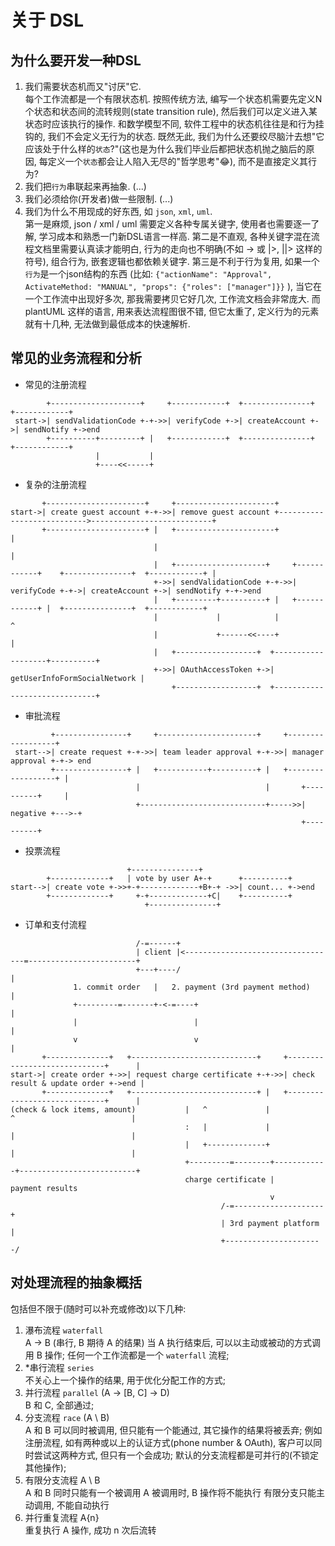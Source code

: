 关于 DSL
===

## 为什么要开发一种DSL
1. 我们需要状态机而又"讨厌"它.  
    每个工作流都是一个有限状态机. 按照传统方法, 编写一个状态机需要先定义N个状态和状态间的流转规则(state transition rule), 然后我们可以定义进入某状态时应该执行的操作. 和数学模型不同, 软件工程中的状态机往往是和行为挂钩的, 我们不会定义无行为的状态. 既然无此, 我们为什么还要绞尽脑汁去想"它应该处于什么样的`状态`?"(这也是为什么我们毕业后都把状态机抛之脑后的原因, 每定义一个`状态`都会让人陷入无尽的"哲学思考"😂), 而不是直接定义其行为?
2. 我们把`行为`串联起来再抽象.
    (...)
3. 我们必须给你(开发者)做一些限制.
    (...)
4. 我们为什么不用现成的好东西, 如 `json`, `xml`, `uml`.  
    第一是麻烦, json / xml / uml 需要定义各种专属关键字, 使用者也需要逐一了解, 学习成本和熟悉一门新DSL语言一样高.
    第二是不直观, 各种关键字混在流程文档里需要认真读才能明白, 行为的走向也不明确(不如 -> 或 |>, ||> 这样的符号), 组合行为, 嵌套逻辑也都依赖关键字.
    第三是不利于行为复用, 如果一个`行为`是一个json结构的东西 (比如: `{"actionName": "Approval", ActivateMethod: "MANUAL", "props": {"roles": ["manager"]}}` ), 当它在一个工作流中出现好多次, 那我需要拷贝它好几次, 工作流文档会非常庞大.
    而 plantUML 这样的语言, 用来表达流程图很不错, 但它太重了, 定义行为的元素就有十几种, 无法做到最低成本的快速解析.

## 常见的业务流程和分析
- 常见的注册流程
```ditaa {cmd=true args=["-E"]}
        +--------------------+     +------------+  +---------------+  +------------+
 start->| sendValidationCode +-+->>| verifyCode +->| createAccount +->| sendNotify +->end
        +----------+---------+ |   +------------+  +---------------+  +------------+
                   |           |
                   +----<<-----+
```
- 复杂的注册流程
```ditaa {cmd=true args=["-E"]}
       +----------------------+     +----------------------+
start->| create guest account +-+->>| remove guest account +--------------------------->---------------------------+
       +----------------------+ |   +----------------------+                                                       |
                                |                                                                                  |
                                |   +--------------------+     +------------+    +---------------+  +------------+ |
                                +->>| sendValidationCode +-+->>| verifyCode +-+->| createAccount +->| sendNotify +-+->end
                                |   +---------+----------+ |   +------------+ |  +---------------+  +------------+
                                |             |            |                  ^
                                |             +------<<----+                  |
                                |   +------------------+  +-------------------+----------+
                                +->>| OAuthAccessToken +->| getUserInfoFormSocialNetwork |
                                    +------------------+  +------------------------------+
```
- 审批流程
```ditaa {cmd=true args=["-E"]}
         +----------------+     +----------------------+     +------------------+  
 start-->| create request +-+->>| team leader approval +-+->>| manager approval +-+-> end
         +----------------+ |   +-----------+----------+ |   +------------------+ |
                            |                            |       +----------+     |
                            +----------------------------+----->>| negative +--->-+
                                                                 +----------+
```
- 投票流程
```ditaa {cmd=true args=["-E"]}
                          +---------------+
        +-------------+   | vote by user A+-+      +----------+
start-->| create vote +->>+-+-------------+B+-+ ->>| count... +->end
        +-------------+     +-+-------------+C|    +----------+
                              +---------------+
```
- 订单和支付流程
```ditaa {cmd=true args=["-E"]}
                            /-=------+
                            | client |<----------------------------------=------------------------+
                            +---+----/                                                            |
              1. commit order   |   2. payment (3rd payment method)                               |
              +---------=-------+-<-=----+                                                        |
              |                          |                                                        |
              v                          v                                                        |
       +--------------+   +----------------------------+     +-----------------------------+      |
start->| create order +->>| request charge certificate +-+->>| check result & update order +->end |
       +--------------+   +----------------------------+ |   +-----------------------------+      |
(check & lock items, amount)           |   ^             |             ^                          |
                                       :   |             |             |                          |
                                       |   +-------------+             |                          |
                                       +---------=--------+------------+--------------------------+
                                       charge certificate |      payment results
                                                          v
                                               /-=--------------------+
                                               | 3rd payment platform |
                                               +----------------------/
```

## 对处理流程的抽象概括
包括但不限于(随时可以补充或修改)以下几种:
1. 瀑布流程 `waterfall`  
   A -> B  (串行, B 期待 A 的结果)
   当 A 执行结束后, 可以以主动或被动的方式调用 B 操作;
   任何一个工作流都是一个 `waterfall` 流程;
2. *串行流程 `series`  
   不关心上一个操作的结果, 用于优化分配工作的方式;
3. 并行流程 `parallel` (A -> [B, C] -> D)  
   B 和 C, 全部通过;
4. 分支流程 `race` (A \ B)  
   A 和 B 可以同时被调用, 但只能有一个能通过, 其它操作的结果将被丢弃;
   例如注册流程, 如有两种或以上的认证方式(phone number & OAuth), 客户可以同时尝试这两种方式, 但只有一个会成功;
   默认的分支流程都是可并行的(不锁定其他操作);
5. 有限分支流程 A \ B  
   A 和 B 同时只能有一个被调用
   A 被调用时, B 操作将不能执行
   有限分支只能主动调用, 不能自动执行
6. 并行重复流程  A{n}  
   重复执行 A 操作, 成功 n 次后流转

